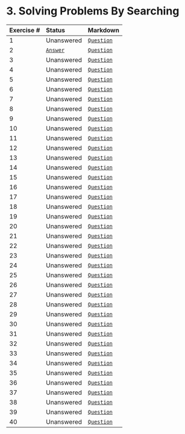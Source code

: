 # 3. Solving Problems By Searching

| **Exercise #** | **Status** | **Markdown** |
|:------------|:-----------|:-----------------|
| 1 | Unanswered | [`Question`](exercises/ex_1/question.md)|  
| 2 | [`Answer`](exercises/ex_2/answers/answer.md) | [`Question`](exercises/ex_2/question.md)|
| 3 | Unanswered | [`Question`](exercises/ex_3/question.md)|
| 4 | Unanswered | [`Question`](exercises/ex_4/question.md)|
| 5 | Unanswered | [`Question`](exercises/ex_5/question.md)|
| 6 | Unanswered | [`Question`](exercises/ex_6/question.md)|
| 7 | Unanswered | [`Question`](exercises/ex_7/question.md)|
| 8 | Unanswered | [`Question`](exercises/ex_8/question.md)|
| 9 | Unanswered | [`Question`](exercises/ex_9/question.md)|
| 10 | Unanswered | [`Question`](exercises/ex_10/question.md)|
| 11 | Unanswered | [`Question`](exercises/ex_11/question.md)|
| 12 | Unanswered | [`Question`](exercises/ex_12/question.md)|
| 13 | Unanswered | [`Question`](exercises/ex_13/question.md)|
| 14 | Unanswered | [`Question`](exercises/ex_14/question.md)|
| 15 | Unanswered | [`Question`](exercises/ex_15/question.md)|
| 16 | Unanswered | [`Question`](exercises/ex_16/question.md)|
| 17 | Unanswered | [`Question`](exercises/ex_17/question.md)|
| 18 | Unanswered | [`Question`](exercises/ex_18/question.md)|
| 19 | Unanswered | [`Question`](exercises/ex_19/question.md)|
| 20 | Unanswered | [`Question`](exercises/ex_20/question.md)|
| 21 | Unanswered | [`Question`](exercises/ex_21/question.md)|
| 22 | Unanswered | [`Question`](exercises/ex_22/question.md)|
| 23 | Unanswered | [`Question`](exercises/ex_23/question.md)|
| 24 | Unanswered | [`Question`](exercises/ex_24/question.md)|
| 25 | Unanswered | [`Question`](exercises/ex_25/question.md)|
| 26 | Unanswered | [`Question`](exercises/ex_26/question.md)|
| 27 | Unanswered | [`Question`](exercises/ex_27/question.md)|
| 28 | Unanswered | [`Question`](exercises/ex_28/question.md)|
| 29 | Unanswered | [`Question`](exercises/ex_29/question.md)|
| 30 | Unanswered | [`Question`](exercises/ex_30/question.md)|
| 31 | Unanswered | [`Question`](exercises/ex_31/question.md)|
| 32 | Unanswered | [`Question`](exercises/ex_32/question.md)|
| 33 | Unanswered | [`Question`](exercises/ex_33/question.md)|
| 34 | Unanswered | [`Question`](exercises/ex_34/question.md)|
| 35 | Unanswered | [`Question`](exercises/ex_35/question.md)|
| 36 | Unanswered | [`Question`](exercises/ex_36/question.md)|
| 37 | Unanswered | [`Question`](exercises/ex_37/question.md)|
| 38 | Unanswered | [`Question`](exercises/ex_38/question.md)|
| 39 | Unanswered | [`Question`](exercises/ex_39/question.md)|
| 40 | Unanswered | [`Question`](exercises/ex_40/question.md)|
